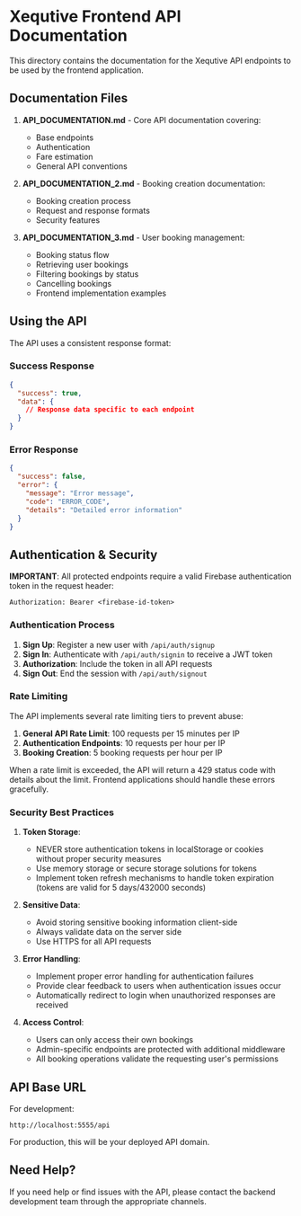 # Xequtive Frontend API Documentation

This directory contains the documentation for the Xequtive API endpoints to be used by the frontend application.

## Documentation Files

1. **API_DOCUMENTATION.md** - Core API documentation covering:

   - Base endpoints
   - Authentication
   - Fare estimation
   - General API conventions

2. **API_DOCUMENTATION_2.md** - Booking creation documentation:

   - Booking creation process
   - Request and response formats
   - Security features

3. **API_DOCUMENTATION_3.md** - User booking management:
   - Booking status flow
   - Retrieving user bookings
   - Filtering bookings by status
   - Cancelling bookings
   - Frontend implementation examples

## Using the API

The API uses a consistent response format:

### Success Response

```json
{
  "success": true,
  "data": {
    // Response data specific to each endpoint
  }
}
```

### Error Response

```json
{
  "success": false,
  "error": {
    "message": "Error message",
    "code": "ERROR_CODE",
    "details": "Detailed error information"
  }
}
```

## Authentication & Security

**IMPORTANT**: All protected endpoints require a valid Firebase authentication token in the request header:

```
Authorization: Bearer <firebase-id-token>
```

### Authentication Process

1. **Sign Up**: Register a new user with `/api/auth/signup`
2. **Sign In**: Authenticate with `/api/auth/signin` to receive a JWT token
3. **Authorization**: Include the token in all API requests
4. **Sign Out**: End the session with `/api/auth/signout`

### Rate Limiting

The API implements several rate limiting tiers to prevent abuse:

1. **General API Rate Limit**: 100 requests per 15 minutes per IP
2. **Authentication Endpoints**: 10 requests per hour per IP
3. **Booking Creation**: 5 booking requests per hour per IP

When a rate limit is exceeded, the API will return a 429 status code with details about the limit.
Frontend applications should handle these errors gracefully.

### Security Best Practices

1. **Token Storage**:

   - NEVER store authentication tokens in localStorage or cookies without proper security measures
   - Use memory storage or secure storage solutions for tokens
   - Implement token refresh mechanisms to handle token expiration (tokens are valid for 5 days/432000 seconds)

2. **Sensitive Data**:

   - Avoid storing sensitive booking information client-side
   - Always validate data on the server side
   - Use HTTPS for all API requests

3. **Error Handling**:

   - Implement proper error handling for authentication failures
   - Provide clear feedback to users when authentication issues occur
   - Automatically redirect to login when unauthorized responses are received

4. **Access Control**:

   - Users can only access their own bookings
   - Admin-specific endpoints are protected with additional middleware
   - All booking operations validate the requesting user's permissions

## API Base URL

For development:

```
http://localhost:5555/api
```

For production, this will be your deployed API domain.

## Need Help?

If you need help or find issues with the API, please contact the backend development team through the appropriate channels.
